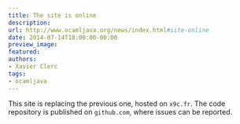 ```yaml
---
title: The site is online
description:
url: http://www.ocamljava.org/news/index.html#site-online
date: 2014-07-14T18:00:00-00:00
preview_image:
featured:
authors:
- Xavier Clerc
tags:
- ocamljava
---
```


<p>This site is replacing the previous one, hosted on <code>x9c.fr</code>. The code repository is published on <code>github.com</code>, where issues can be reported.</p>

